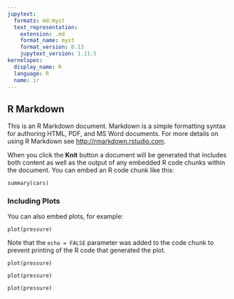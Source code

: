 ```yaml
---
jupytext:
  formats: md:myst
  text_representation:
    extension: .md
    format_name: myst
    format_version: 0.13
    jupytext_version: 1.11.5
kernelspec:
  display_name: R
  language: R
  name: ir
---
```



## R Markdown

This is an R Markdown document. Markdown is a simple formatting syntax for authoring HTML, PDF, and MS Word documents. For more details on using R Markdown see <http://rmarkdown.rstudio.com>.

When you click the **Knit** button a document will be generated that includes both content as well as the output of any embedded R code chunks within the document. You can embed an R code chunk like this:

```{code-cell} r
summary(cars)
```

### Including Plots

You can also embed plots, for example:

```{code-cell} r
plot(pressure)
```

Note that the `echo = FALSE` parameter was added to the code chunk to prevent printing of the R code that generated the plot.


```{code-cell} r
plot(pressure)
```

```{code-cell} r
plot(pressure)
```

```{code-cell} r
plot(pressure)
```
